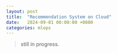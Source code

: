 ```yaml
---
layout: post
title:  "Recommendation System on Cloud"
date:   2024-09-01 00:00:00 +0800
categories: mlops
---
```

> still in progress. 